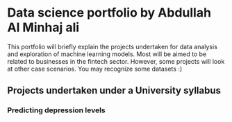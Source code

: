 # Data science portfolio by Abdullah Al Minhaj ali

This portfolio will briefly explain the projects undertaken for data analysis and exploration of machine learning models. Most will be aimed to be related to businesses in the fintech sector. However, some projects will look at other case scenarios. You may recognize some datasets :)

## Projects undertaken under a University syllabus

### Predicting depression levels 
